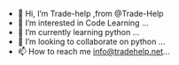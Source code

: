 - 👋 Hi, I’m Trade-help ,from @Trade-Help 
- 👀 I’m interested in Code Learning ...
- 🌱 I’m currently learning python ...
- 💞️ I’m looking to collaborate on python ...
- 📫 How to reach me info@tradehelp.net...

<!---
Trade-Help/Trade-Help is a ✨ special ✨ repository because its `README.md` (this file) appears on your GitHub profile.
You can click the Preview link to take a look at your changes.
--->
